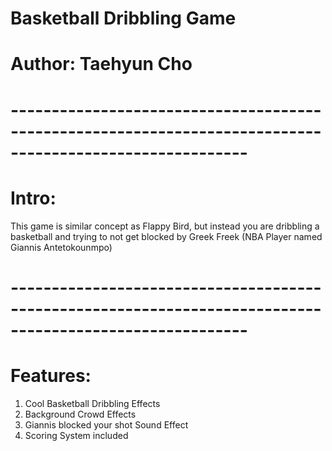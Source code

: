 # Basketball Dribbling Game
# Author: Taehyun Cho
# ---------------------------------------------------------------------------------------------------------
# Intro: 
This game is similar concept as Flappy Bird, but instead you are dribbling a basketball and trying to not get blocked by Greek Freek (NBA Player named Giannis Antetokounmpo)
# ---------------------------------------------------------------------------------------------------------
# Features:
1) Cool Basketball Dribbling Effects
2) Background Crowd Effects
3) Giannis blocked your shot Sound Effect
4) Scoring System included

